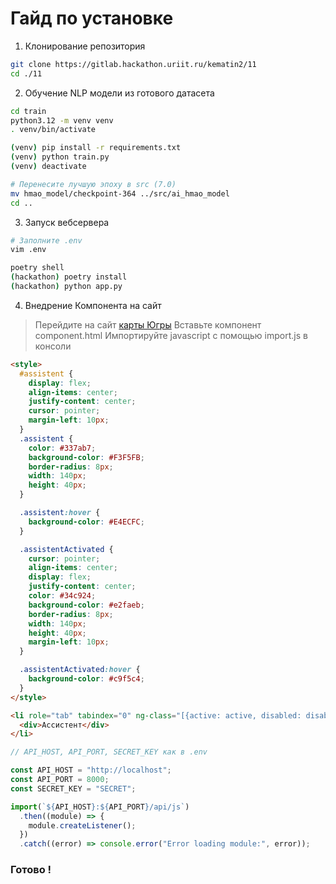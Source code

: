 # Гайд по установке 

1. Клонирование репозитория
```bash
git clone https://gitlab.hackathon.uriit.ru/kematin2/11
cd ./11
```

2. Обучение NLP модели из готового датасета
```bash
cd train
python3.12 -m venv venv
. venv/bin/activate

(venv) pip install -r requirements.txt
(venv) python train.py
(venv) deactivate

# Перенесите лучшую эпоху в src (7.0)
mv hmao_model/checkpoint-364 ../src/ai_hmao_model
cd ..
```

3. Запуск вебсервера
```bash
# Заполните .env 
vim .env

poetry shell
(hackathon) poetry install
(hackathon) python app.py
```

4. Внедрение Компонента на сайт

> Перейдите на сайт [карты Югры](https://pubweb.admhmao.ru/subjectmaps/MAP_SOCIAL_OBJ)
> Вставьте компонент component.html
> Импортируйте javascript с помощью import.js в консоли

```html
<style>
  #assistent {
    display: flex;
    align-items: center;
    justify-content: center;
    cursor: pointer;
    margin-left: 10px;
  }
  .assistent {
    color: #337ab7;
    background-color: #F3F5FB;
    border-radius: 8px;
    width: 140px;
    height: 40px;
  }

  .assistent:hover {
    background-color: #E4ECFC;
  }

  .assistentActivated {
    cursor: pointer;
    align-items: center;
    display: flex;
    justify-content: center;
    color: #34c924;
    background-color: #e2faeb;
    border-radius: 8px;
    width: 140px;
    height: 40px;
    margin-left: 10px;
  }

  .assistentActivated:hover {
    background-color: #c9f5c4;
  }
</style>

<li role="tab" tabindex="0" ng-class="[{active: active, disabled: disabled}, classes]" class="assistent uib-tab nav-item ng-scope ng-isolate-scope" index="'search'" select="$ctrl.onTabSelect('search')" heading="Ассистент" id="assistent">
  <div>Ассистент</div>
</li> 
```

```js
// API_HOST, API_PORT, SECRET_KEY как в .env

const API_HOST = "http://localhost";
const API_PORT = 8000;
const SECRET_KEY = "SECRET";

import(`${API_HOST}:${API_PORT}/api/js`)
  .then((module) => {
    module.createListener();
  })
  .catch((error) => console.error("Error loading module:", error));

```

### Готово !